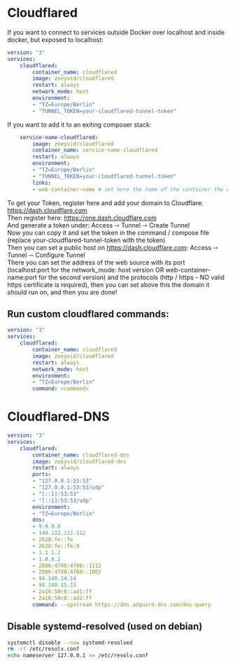 # Cloudflared

If you want to connect to services outside Docker over localhost and inside docker, but exposed to localhost: <br>

```yml
version: "3"
services:
    cloudflared:
        container_name: cloudflared
        image: zoeyvid/cloudflared
        restart: always
        network_mode: host
        environment:
        - "TZ=Europe/Berlin"
        - "TUNNEL_TOKEN=your-cloudflared-tunnel-token"
```

If you want to add it to an exiting composer stack: <br>

```yml
    service-name-cloudflared:
        image: zoeyvid/cloudflared
        container_name: service-name-cloudflared
        restart: always
        environment:
        - "TZ=Europe/Berlin"
        - "TUNNEL_TOKEN=your-cloudflared-tunnel-token"
        links:
        - web-container-name # set here the name of the container the web service runs on, you dont need to expose its web ports
```

To get your Token, register here and add your domain to Cloudflare: https://dash.cloudflare.com <br>
Then register here: https://one.dash.cloudflare.com <br>
And generate a token under: Access ⇾ Tunnel ⇾ Create Tunnel <br>
Now you can copy it and set the token in the command / compose file (replace your-cloudflared-tunnel-token with the token) <br>
Then you can set a public host on https://dash.cloudflare.com: Access ⇾ Tunnel ⇾ Configure Tunnel <br>
There you can set the address of the web source with its port (localhost:port for the network_mode: host version OR web-container-name:port for the second version) and the protocols (http / https - NO valid https certificate is required), then you can set above this the domain it should run on, and then you are done! <br>

## Run custom cloudflared commands:
```yml
version: "3"
services:
    cloudflared:
        container_name: cloudflared
        image: zoeyvid/cloudflared
        restart: always
        network_mode: host
        environment:
        - "TZ=Europe/Berlin"
        command: <command>

```

# Cloudflared-DNS

```yml
version: "3"
services:
    cloudflared:
        container_name: cloudflared-dns
        image: zoeyvid/cloudflared-dns
        restart: always
        ports:
        - "127.0.0.1:53:53"
        - "127.0.0.1:53:53/udp"
        - "[::1]:53:53"
        - "[::1]:53:53/udp"
        environment:
        - "TZ=Europe/Berlin"
        dns:
        - 9.9.9.9
        - 149.112.112.112
        - 2620:fe::fe
        - 2620:fe::fe:9
        - 1.1.1.2
        - 1.0.0.2
        - 2606:4700:4700::1112
        - 2606:4700:4700::1002
        - 94.140.14.14
        - 94.140.15.15
        - 2a10:50c0::ad1:ff
        - 2a10:50c0::ad2:ff
        command: --upstream https://dns.adguard-dns.com/dns-query
```

## Disable systemd-resolved (used on debian)
```sh
systemctl disable --now systemd-resolved
rm -rf /etc/resolv.conf
echo nameserver 127.0.0.1 >> /etc/resolv.conf
```
